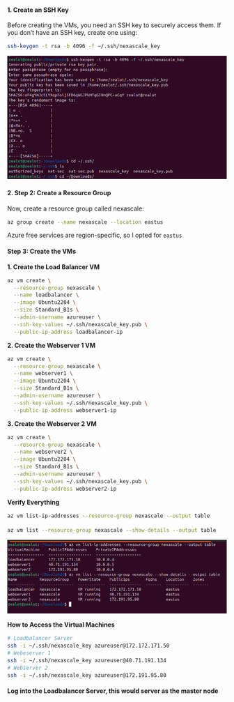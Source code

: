 

#### 1. Create an SSH Key 
Before creating the VMs, you need an SSH key to securely access them. If you don’t have an SSH key, create one using:
```sh
ssh-keygen -t rsa -b 4096 -f ~/.ssh/nexascale_key
```
!["create ssh key"](../../images/net1.png)

#### 2. Step 2: Create a Resource Group
Now, create a resource group called nexascale:
```sh 
az group create --name nexascale --location eastus
```
Azure free services are region-specific, so I opted for `eastus`

#### Step 3: Create the VMs
**1. Create the Load Balancer VM**
```sh
az vm create \
  --resource-group nexascale \
  --name loadbalancer \
  --image Ubuntu2204 \
  --size Standard_B1s \
  --admin-username azureuser \
  --ssh-key-values ~/.ssh/nexascale_key.pub \
  --public-ip-address loadbalancer-ip
```

**2. Create the Webserver 1 VM**
```sh
az vm create \
  --resource-group nexascale \
  --name webserver1 \
  --image Ubuntu2204 \
  --size Standard_B1s \
  --admin-username azureuser \
  --ssh-key-values ~/.ssh/nexascale_key.pub \
  --public-ip-address webserver1-ip
```

**3. Create the Webserver 2 VM**
```sh
az vm create \
  --resource-group nexascale \
  --name webserver2 \
  --image Ubuntu2204 \
  --size Standard_B1s \
  --admin-username azureuser \
  --ssh-key-values ~/.ssh/nexascale_key.pub \
  --public-ip-address webserver2-ip
```

**Verify Everything**
```sh
az vm list-ip-addresses --resource-group nexascale --output table

az vm list --resource-group nexascale --show-details --output table
```
!["verification that all virtual machines are running fine"](../../images/net4.png)

**How to Access the Virtual Machines**
```sh
# Loadbalancer Server
ssh -i ~/.ssh/nexascale_key azureuser@172.172.171.50
# Webeserver 1
ssh -i ~/.ssh/nexascale_key azureuser@40.71.191.134
# Webserver 2
ssh -i ~/.ssh/nexascale_key azureuser@172.191.95.80
```

#### Log into the Loadbalancer Server, this would server as the master node
